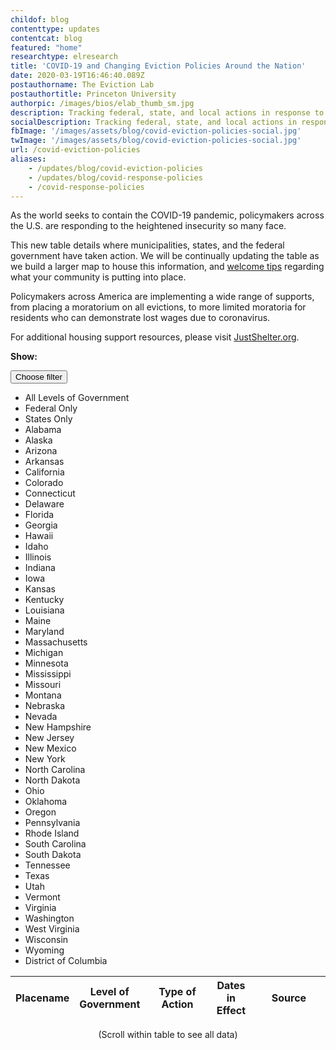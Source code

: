 ```yaml
---
childof: blog
contenttype: updates
contentcat: blog
featured: "home"
researchtype: elresearch
title: 'COVID-19 and Changing Eviction Policies Around the Nation'
date: 2020-03-19T16:46:40.089Z
postauthorname: The Eviction Lab
postauthortitle: Princeton University
authorpic: /images/bios/elab_thumb_sm.jpg
description: Tracking federal, state, and local actions in response to COVID-19.
socialDescription: Tracking federal, state, and local actions in response to COVID-19.  
fbImage: '/images/assets/blog/covid-eviction-policies-social.jpg'
twImage: '/images/assets/blog/covid-eviction-policies-social.jpg'
url: /covid-eviction-policies
aliases:
    - /updates/blog/covid-eviction-policies
    - /updates/blog/covid-response-policies
    - /covid-response-policies
---
```


As the world seeks to contain the COVID-19 pandemic, policymakers across the U.S. are responding to the heightened insecurity so many face.

This new table details where municipalities, states, and the federal government have taken action. We will be continually updating the table as we build a larger map to house this information, and <a href="https://evictionlab.org/contact/">welcome tips</a> regarding what your community is putting into place. 

Policymakers across America are implementing a wide range of supports, from placing a moratorium on all evictions, to more limited moratoria for residents who can demonstrate lost wages due to coronavirus.

For additional housing support resources, please visit <a href="https://justshelter.org" target="_blank">JustShelter.org</a>.


<div id="covid-blog">
  <div class="covid-blog-table">
    <div class="filter-wrapper w-100 d-flex justify-content-center align-items-center">
      <div id="filter-label" class=""><p><b>Show: &nbsp;</b></p></div>
      <div id="filter_covid_table" class="dropdown filter-covid-table language-select show">
        <button class="el-select dropdown-toggle" data-toggle="dropdown" type="button" aria-haspopup="true" aria-expanded="true"><span id="selected_filter">Choose filter</span><i class="fa fa-chevron-down"></i>
        </button>
        <ul class="dropdown-menu" x-placement="bottom-start">
          <li class="dropdown menu-item">
            <a data-value="all">All Levels of Government</a>
          </li>
          <li class="dropdown menu-item">
            <a data-value="allfederal">Federal Only</a>
          </li>
          <li class="dropdown menu-item">
            <a data-value="allstate">States Only</a>
          </li>
          <li class="dropdown menu-item disabled">
            <a data-value="AL">Alabama</a>
          </li>
          <li class="dropdown menu-item disabled">
            <a data-value="AK">Alaska</a>
          </li>
          <li class="dropdown menu-item disabled">
            <a data-value="AZ">Arizona</a>
          </li>
          <li class="dropdown menu-item disabled">
            <a data-value="AR">Arkansas</a>
          </li>
          <li class="dropdown menu-item disabled">
            <a data-value="CA">California</a>
          </li>
          <li class="dropdown menu-item disabled">
            <a data-value="CO">Colorado</a>
          </li>
          <li class="dropdown menu-item disabled">
            <a data-value="CT">Connecticut</a>
          </li>
          <li class="dropdown menu-item disabled">
            <a data-value="DE">Delaware</a>
          </li>
          <li class="dropdown menu-item disabled">
            <a data-value="FL">Florida</a>
          </li>
          <li class="dropdown menu-item disabled">
            <a data-value="GA">Georgia</a>
          </li>
          <li class="dropdown menu-item disabled">
            <a data-value="HI">Hawaii</a>
          </li>
          <li class="dropdown menu-item disabled">
            <a data-value="ID">Idaho</a>
          </li>
          <li class="dropdown menu-item disabled">
            <a data-value="IL">Illinois</a>
          </li>
          <li class="dropdown menu-item disabled">
            <a data-value="IN">Indiana</a>
          </li>
          <li class="dropdown menu-item disabled">
            <a data-value="IA">Iowa</a>
          </li>
          <li class="dropdown menu-item disabled">
            <a data-value="KS">Kansas</a>
          </li>
          <li class="dropdown menu-item disabled">
            <a data-value="KY">Kentucky</a>
          </li>
          <li class="dropdown menu-item disabled">
            <a data-value="LA">Louisiana</a>
          </li>
          <li class="dropdown menu-item disabled">
            <a data-value="ME">Maine</a>
          </li>
          <li class="dropdown menu-item disabled">
            <a data-value="MD">Maryland</a>
          </li>
          <li class="dropdown menu-item disabled">
            <a data-value="MA">Massachusetts</a>
          </li>
          <li class="dropdown menu-item disabled">
            <a data-value="MI">Michigan</a>
          </li>
          <li class="dropdown menu-item disabled">
            <a data-value="MN">Minnesota</a>
          </li>
          <li class="dropdown menu-item disabled">
            <a data-value="MS">Mississippi</a>
          </li>
          <li class="dropdown menu-item disabled">
            <a data-value="MO">Missouri</a>
          </li>
          <li class="dropdown menu-item disabled">
            <a data-value="MT">Montana</a>
          </li>
          <li class="dropdown menu-item disabled">
            <a data-value="NE">Nebraska</a>
          </li>
          <li class="dropdown menu-item disabled">
            <a data-value="NV">Nevada</a>
          </li>
          <li class="dropdown menu-item disabled">
            <a data-value="NH">New Hampshire</a>
          </li>
          <li class="dropdown menu-item disabled">
            <a data-value="NJ">New Jersey</a>
          </li>
          <li class="dropdown menu-item disabled">
            <a data-value="NM">New Mexico</a>
          </li>
          <li class="dropdown menu-item disabled">
            <a data-value="NY">New York</a>
          </li>
          <li class="dropdown menu-item disabled">
            <a data-value="NC">North Carolina</a>
          </li>
          <li class="dropdown menu-item disabled">
            <a data-value="ND">North Dakota</a>
          </li>
          <li class="dropdown menu-item disabled">
            <a data-value="OH">Ohio</a>
          </li>
          <li class="dropdown menu-item disabled">
            <a data-value="OK">Oklahoma</a>
          </li>
          <li class="dropdown menu-item disabled">
            <a data-value="OR">Oregon</a>
          </li>
          <li class="dropdown menu-item disabled">
            <a data-value="PA">Pennsylvania</a>
          </li>
          <li class="dropdown menu-item disabled">
            <a data-value="RI">Rhode Island</a>
          </li>
          <li class="dropdown menu-item disabled">
            <a data-value="SC">South Carolina</a>
          </li>
          <li class="dropdown menu-item disabled">
            <a data-value="SD">South Dakota</a>
          </li>
          <li class="dropdown menu-item disabled">
            <a data-value="TN">Tennessee</a>
          </li>
          <li class="dropdown menu-item disabled">
            <a data-value="TX">Texas</a>
          </li>
          <li class="dropdown menu-item disabled">
            <a data-value="UT">Utah</a>
          </li>
          <li class="dropdown menu-item disabled">
            <a data-value="VT">Vermont</a>
          </li>
          <li class="dropdown menu-item disabled">
            <a data-value="VA">Virginia</a>
          </li>
          <li class="dropdown menu-item disabled">
            <a data-value="WA">Washington</a>
          </li>
          <li class="dropdown menu-item disabled">
            <a data-value="WV">West Virginia</a>
          </li>
          <li class="dropdown menu-item disabled">
            <a data-value="WI">Wisconsin</a>
          </li>
          <li class="dropdown menu-item disabled">
            <a data-value="WY">Wyoming</a>
          </li>
          <li class="dropdown menu-item disabled">
            <a data-value="DC">District of Columbia</a>
          </li>
        </ul>
      </div>
    </div>
    <table class="page-stats table-responsive natl-est">
      <thead>
        <tr class="">
         <th style="width:5%;">Placename</th>
         <th style="width:5%;">Level of Government</th>
         <th style="width:30%;">Type of Action</th>
         <th style="width:15%;">Dates in Effect</th>
         <th style="width:35%;">Source</th>
        </tr>
      </thead>
      <tbody>
      </tbody>
    </table>
    <p class="ital" style="text-align: center">(Scroll within table to see all data)</p>
  </div>
</div>
